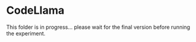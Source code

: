 # CodeLlama

This folder is in progress... please wait for the final version before running the experiment.